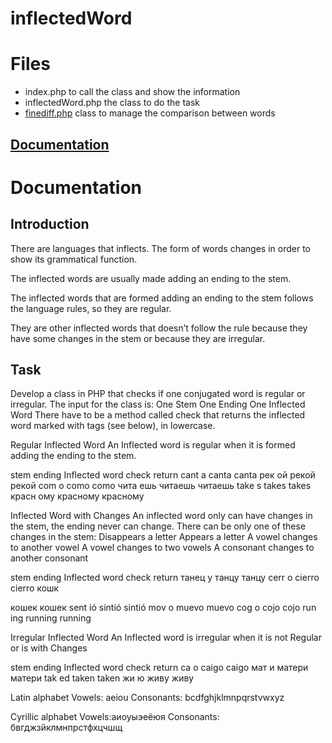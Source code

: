 # inflectedWord


# Files

 - index.php to call the class and show the information
 - inflectedWord.php the class to do the task
 - [finediff.php](https://github.com/gorhill/PHP-FineDiff) class to manage the comparison between words
  
## [Documentation](https://docs.google.com/document/d/1kbUpnNUyjzTu2k_VJrOzYFT8nKFh9U2zTFXTTvbcGqw/edit)
 
# Documentation 

## Introduction

There are languages that inflects. The form of words changes in order to show its grammatical function. 

The inflected words are usually made adding an ending to the stem.

The inflected words that are formed adding an ending to the stem follows the language rules, so they are regular.

They are other inflected words that doesn’t follow the rule because they have some changes in the stem or because they are irregular.

## Task
Develop a class in PHP that checks if one conjugated word is regular or irregular.
The input for the class is:
One Stem
One Ending
One Inflected Word
There have to be a method called check that returns the inflected word marked with tags (see below), in lowercase.


Regular Inflected Word
An Inflected word is regular when it is formed adding the ending to the stem.

stem
ending
Inflected word
check return 
cant
a
canta
cant<reg>a</reg>
рек
ой
рекой
рек<reg>ой</reg>
com
o
como
com<reg>o</reg>
чита
ешь
читаешь
чита<reg>ешь</reg>
take
s
takes
take<reg>s</reg>
красн
ому
красному
красн<reg>ому</reg>


Inflected Word with Changes
An inflected word only can have changes in the stem, the ending never can change.
There can be only one of these changes in the stem:
Disappears a letter
Appears a letter
A vowel changes to another vowel
A vowel changes to two vowels
A consonant changes to another consonant

stem
ending
Inflected word
check return
танец
у
танцу
танц<reg>у</reg>
cerr
o
cierro
c<change>i</change>err<reg>o</reg>
кошк


кошек
кош<change>е</change>к
sent
ió
sintió
s<change>i</change>nt<reg>ió</reg>
mov
o
muevo
m<change>ue</change>v<reg>o</reg>
cog
o
cojo
co<change>j</change><reg>o</reg>
run
ing
running
run<change>n</change><reg>ing</reg>



Irregular Inflected Word
An Inflected word is irregular when it is not Regular or is with Changes

stem
ending
Inflected word
check return
ca
o
caigo
<irreg>caigo</irreg>
мат
и
матери
<irreg>матери</irreg>
tak
ed
taken
<irreg>taken</irreg>
жи
ю
живу
<irreg>живу</irreg>



Latin alphabet
Vowels: aeiou
Consonants: bcdfghjklmnpqrstvwxyz

Cyrillic alphabet
Vowels:аиоуыэеёюя
Consonants: бвгджзйклмнпрстфхцчшщ
